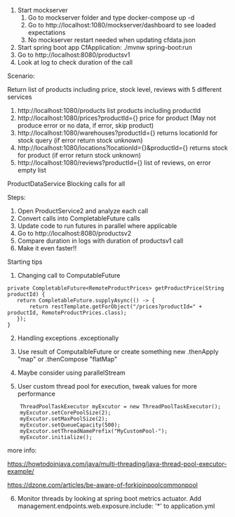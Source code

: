 1. Start mockserver
    1. Go to mockserver folder and type docker-compose up -d
    2. Go to http://localhost:1080/mockserver/dashboard to see loaded expectations
    3. No mockserver restart needed when updating cfdata.json
2. Start spring boot app CfApplication: ./mvnw spring-boot:run
3. Go to http://localhost:8080/productsv1
4. Look at log to check duration of the call


Scenario:

Return list of products including price, stock level, reviews with 5 different services
1. http://localhost:1080/products list products including productId
2. http://localhost:1080/prices?productId={} price for product (May not produce error or no data, if error, skip product)
3. http://localhost:1080/warehouses?productId={} returns locationId for stock query (if error return stock unknown)
4. http://localhost:1080/locations?locationId={}&productId={} returns stock for product (if error return stock unknown)
5. http://localhost:1080/reviews?productId={} list of reviews, on error empty list

ProductDataService 
Blocking calls for all

Steps:
1. Open ProductService2 and analyze each call
2. Convert calls into CompletableFuture calls
3. Update code to run futures in parallel where applicable
4. Go to http://localhost:8080/productsv2
5. Compare duration in logs with duration of productsv1 call
6. Make it even faster!! 

Starting tips
1. Changing call to ComputableFuture
```
private CompletableFuture<RemoteProductPrices> getProductPrice(String productId) {
   return CompletableFuture.supplyAsync(() -> {
       return restTemplate.getForObject("/prices?productId=" + productId, RemoteProductPrices.class);
   });
}
```

2. Handling exceptions
    .exceptionally
    
3. Use result of ComputalbleFuture or create something new
    .thenApply "map" or .thenCompose "flatMap" 
    
4. Maybe consider using parallelStream    

5. User custom thread pool for execution, tweak values for more performance
```
    ThreadPoolTaskExecutor myExcutor = new ThreadPoolTaskExecutor();
    myExcutor.setCorePoolSize(2);
    myExcutor.setMaxPoolSize(2);
    myExcutor.setQueueCapacity(500);
    myExcutor.setThreadNamePrefix("MyCustomPool-");
    myExcutor.initialize();
```
more info:

https://howtodoinjava.com/java/multi-threading/java-thread-pool-executor-example/

https://dzone.com/articles/be-aware-of-forkjoinpoolcommonpool

6. Monitor threads by looking at spring boot metrics actuator.  Add management.endpoints.web.exposure.include: '*' to application.yml
